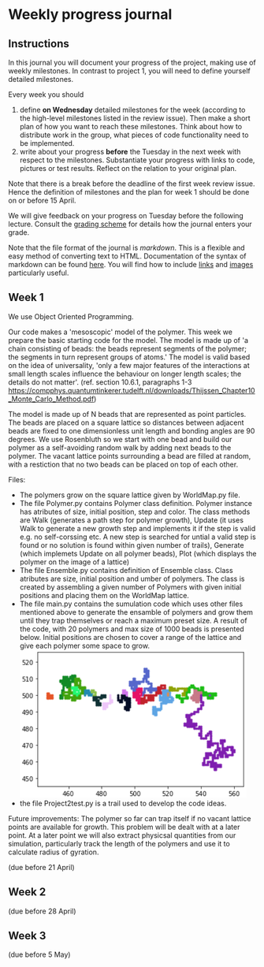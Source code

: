 # Weekly progress journal

## Instructions

In this journal you will document your progress of the project, making use of weekly milestones. In contrast to project 1, you will need to define yourself detailed milestones.

Every week you should 

1. define **on Wednesday** detailed milestones for the week (according to the
   high-level milestones listed in the review issue).
   Then make a short plan of how you want to 
   reach these milestones. Think about how to distribute work in the group, 
   what pieces of code functionality need to be implemented. 
2. write about your progress **before** the Tuesday in the next week with
   respect to the milestones. Substantiate your progress with links to code,
   pictures or test results. Reflect on the relation to your original plan.

Note that there is a break before the deadline of the first week review
issue. Hence the definition of milestones and the plan for week 1 should be
done on or before 15 April.

We will give feedback on your progress on Tuesday before the following lecture. Consult the 
[grading scheme](https://computationalphysics.quantumtinkerer.tudelft.nl/proj2-grading/) 
for details how the journal enters your grade.

Note that the file format of the journal is *markdown*. This is a flexible and easy method of 
converting text to HTML. 
Documentation of the syntax of markdown can be found 
[here](https://docs.gitlab.com/ee/user/markdown.html#gfm-extends-standard-markdown). 
You will find how to include [links](https://docs.gitlab.com/ee/user/markdown.html#links) and 
[images](https://docs.gitlab.com/ee/user/markdown.html#images) particularly
useful.

## Week 1

We use Object Oriented Programming.

Our code makes a 'mesoscopic' model of the polymer. This week we prepare the basic starting code for the model. The model is made up of 'a chain consisting of beads: the beads represent segments of the polymer; the segments in turn represent groups of atoms.' The model is valid based on the idea of universality,
'only a few major features of the interactions at small length scales influence the
behaviour on longer length scales; the details do not matter'. (ref. section 10.6.1, paragraphs 1-3  https://compphys.quantumtinkerer.tudelft.nl/downloads/Thijssen_Chapter10_Monte_Carlo_Method.pdf)

The model is made up of N beads that are represented as point particles. The beads are placed on a square lattice so distances between adjacent beads are fixed to one dimensionless unit length and bonding angles are 90 degrees. We use Rosenbluth so we start with one bead and build our polymer as a self-avoiding random walk by adding next beads to the polymer. The vacant lattice points surrounding a bead are filled at random, with a restiction that no two beads can be placed on top of each other.

Files:
- The polymers grow on the square lattice given by WorldMap.py file.
- The file Polymer.py contains Polymer class definition. Polymer instance has atributes of size, initial position, step and color. The class methods are Walk (generates a path step for polymer growth), Update (it uses Walk to generate a new growth step and implements it if the step is valid e.g. no self-corssing etc. A new step is searched for untial a valid step is found or no solution is found within given number of trails), Generate (which implemets Update on all polymer beads), Plot (which displays the polymer on the image of a lattice)
- The file Ensemble.py contains definition of Ensemble class. Class atributes are size, initial position and umber of polymers. The class is created by assembling a given  number of Polymers with given initial positions and placing them on the WorldMap lattice.
- The file main.py contains the sumulation code which uses other files mentioned above to generate the ensamble of polymers and grow them until they trap themselves or reach a maximum preset size.
A result of the code, with 20 polymers and max size of 1000 beads is presented below. Initial positions are chosen to cover a range of the lattice and give each polymer some space to grow.
![alt text](figures/20Polymers_growth.png "Title Text")
 - the file Project2test.py is a trail used to develop the code ideas.

Future improvements:
The polymer so far can trap itself if no vacant lattice points are available for growth. This problem will be dealt with at a later point. 
At a later point we will also extract physicsal quantities from our simulation, particularly track the length of the polymers and use it to calculate radius of gyration.

(due before 21 April)


## Week 2
(due before 28 April)


## Week 3
(due before 5 May)


